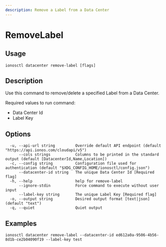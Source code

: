 ```yaml
---
description: Remove a Label from a Data Center
---
```


# RemoveLabel

## Usage

```text
ionosctl datacenter remove-label [flags]
```

## Description

Use this command to remove/delete a specified Label from a Data Center.

Required values to run command:

* Data Center Id
* Label Key

## Options

```text
  -u, --api-url string         Override default API endpoint (default "https://api.ionos.com/cloudapi/v5")
      --cols strings           Columns to be printed in the standard output (default [DatacenterId,Name,Location])
  -c, --config string          Configuration file used for authentication (default "$XDG_CONFIG_HOME/ionosctl/config.json")
      --datacenter-id string   The unique Data Center Id [Required flag]
  -h, --help                   help for remove-label
      --ignore-stdin           Force command to execute without user input
      --label-key string       The unique Label Key [Required flag]
  -o, --output string          Desired output format [text|json] (default "text")
  -q, --quiet                  Quiet output
```

## Examples

```text
ionosctl datacenter remove-label --datacenter-id ed612a0a-9506-4b56-8d1b-ce2b04090f19 --label-key test
```

